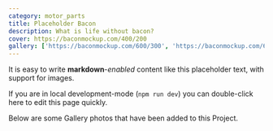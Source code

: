 ```yaml
---
category: motor_parts
title: Placeholder Bacon
description: What is life without bacon?
cover: https://baconmockup.com/400/200
gallery: ['https://baconmockup.com/600/300', 'https://baconmockup.com/600/600']
---
```


It is easy to write **markdown**-*enabled* content like this placeholder text, with support for images.

If you are in local development-mode (`npm run dev`) you can double-click here to edit this page quickly.

Below are some Gallery photos that have been added to this Project.
